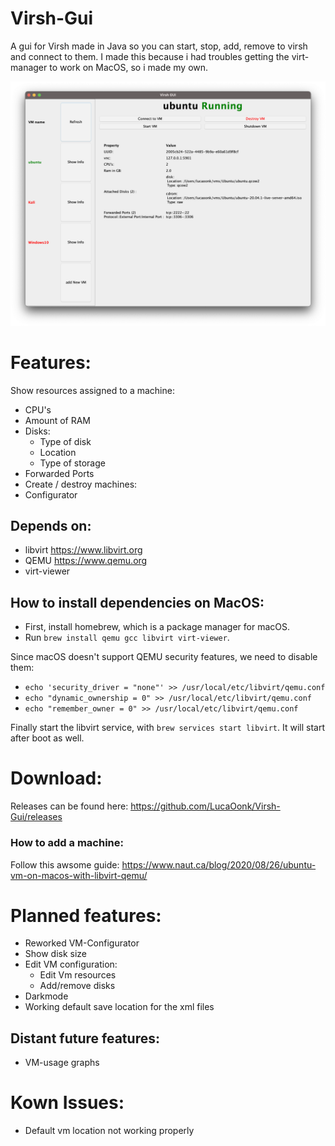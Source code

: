 # Virsh-Gui
A gui for Virsh made in Java so you can start, stop, add, remove to virsh and connect to them.
I made this because i had troubles getting the virt-manager to work on MacOS, so i made my own.

![alt text](https://github.com/LucaOonk/LucaOonk.github.io/blob/master/depictions/Virsh-GUI/Interface.png)

# Features:
Show resources assigned to a machine:
 - CPU's
 - Amount of RAM
 - Disks:
    - Type of disk
    - Location
    - Type of storage
 - Forwarded Ports
 - Create / destroy machines:
  - Configurator 

## Depends on:
- libvirt https://www.libvirt.org
- QEMU https://www.qemu.org
- virt-viewer

## How to install dependencies on MacOS:
- First, install homebrew, which is a package manager for macOS.
- Run `brew install qemu gcc libvirt virt-viewer`.

Since macOS doesn't support QEMU security features, we need to disable them:
- `echo 'security_driver = "none"' >> /usr/local/etc/libvirt/qemu.conf`
- `echo "dynamic_ownership = 0" >> /usr/local/etc/libvirt/qemu.conf`
- `echo "remember_owner = 0" >> /usr/local/etc/libvirt/qemu.conf`
  
Finally start the libvirt service, with `brew services start libvirt`. It will start after boot as well.

# Download:
Releases can be found here: https://github.com/LucaOonk/Virsh-Gui/releases

### How to add a machine:
Follow this awsome guide: https://www.naut.ca/blog/2020/08/26/ubuntu-vm-on-macos-with-libvirt-qemu/

# Planned features:
- Reworked VM-Configurator
- Show disk size
- Edit VM configuration:
  - Edit Vm resources
  - Add/remove disks
- Darkmode
- Working default save location for the xml files

## Distant future features:
- VM-usage graphs

# Kown Issues:
- Default vm location not working properly
